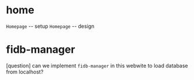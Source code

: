 # home

`Homepage` -- setup
`Homepage` -- design

# fidb-manager

[question] can we implement `fidb-manager` in this webwite to load database from localhost?
